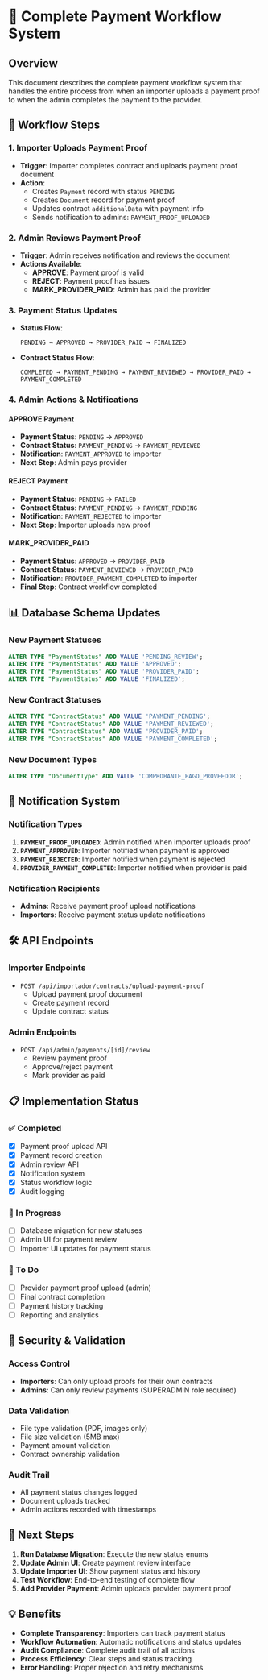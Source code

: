 # 🔄 Complete Payment Workflow System

## Overview

This document describes the complete payment workflow system that handles the entire process from when an importer uploads a payment proof to when the admin completes the payment to the provider.

## 🎯 Workflow Steps

### 1. **Importer Uploads Payment Proof**

- **Trigger**: Importer completes contract and uploads payment proof document
- **Action**:
  - Creates `Payment` record with status `PENDING`
  - Creates `Document` record for payment proof
  - Updates contract `additionalData` with payment info
  - Sends notification to admins: `PAYMENT_PROOF_UPLOADED`

### 2. **Admin Reviews Payment Proof**

- **Trigger**: Admin receives notification and reviews the document
- **Actions Available**:
  - **APPROVE**: Payment proof is valid
  - **REJECT**: Payment proof has issues
  - **MARK_PROVIDER_PAID**: Admin has paid the provider

### 3. **Payment Status Updates**

- **Status Flow**:

  ```
  PENDING → APPROVED → PROVIDER_PAID → FINALIZED
  ```

- **Contract Status Flow**:
  ```
  COMPLETED → PAYMENT_PENDING → PAYMENT_REVIEWED → PROVIDER_PAID → PAYMENT_COMPLETED
  ```

### 4. **Admin Actions & Notifications**

#### **APPROVE Payment**

- **Payment Status**: `PENDING` → `APPROVED`
- **Contract Status**: `PAYMENT_PENDING` → `PAYMENT_REVIEWED`
- **Notification**: `PAYMENT_APPROVED` to importer
- **Next Step**: Admin pays provider

#### **REJECT Payment**

- **Payment Status**: `PENDING` → `FAILED`
- **Contract Status**: `PAYMENT_PENDING` → `PAYMENT_PENDING`
- **Notification**: `PAYMENT_REJECTED` to importer
- **Next Step**: Importer uploads new proof

#### **MARK_PROVIDER_PAID**

- **Payment Status**: `APPROVED` → `PROVIDER_PAID`
- **Contract Status**: `PAYMENT_REVIEWED` → `PROVIDER_PAID`
- **Notification**: `PROVIDER_PAYMENT_COMPLETED` to importer
- **Final Step**: Contract workflow completed

## 📊 Database Schema Updates

### **New Payment Statuses**

```sql
ALTER TYPE "PaymentStatus" ADD VALUE 'PENDING_REVIEW';
ALTER TYPE "PaymentStatus" ADD VALUE 'APPROVED';
ALTER TYPE "PaymentStatus" ADD VALUE 'PROVIDER_PAID';
ALTER TYPE "PaymentStatus" ADD VALUE 'FINALIZED';
```

### **New Contract Statuses**

```sql
ALTER TYPE "ContractStatus" ADD VALUE 'PAYMENT_PENDING';
ALTER TYPE "ContractStatus" ADD VALUE 'PAYMENT_REVIEWED';
ALTER TYPE "ContractStatus" ADD VALUE 'PROVIDER_PAID';
ALTER TYPE "ContractStatus" ADD VALUE 'PAYMENT_COMPLETED';
```

### **New Document Types**

```sql
ALTER TYPE "DocumentType" ADD VALUE 'COMPROBANTE_PAGO_PROVEEDOR';
```

## 🔔 Notification System

### **Notification Types**

1. **`PAYMENT_PROOF_UPLOADED`**: Admin notified when importer uploads proof
2. **`PAYMENT_APPROVED`**: Importer notified when payment is approved
3. **`PAYMENT_REJECTED`**: Importer notified when payment is rejected
4. **`PROVIDER_PAYMENT_COMPLETED`**: Importer notified when provider is paid

### **Notification Recipients**

- **Admins**: Receive payment proof upload notifications
- **Importers**: Receive payment status update notifications

## 🛠️ API Endpoints

### **Importer Endpoints**

- `POST /api/importador/contracts/upload-payment-proof`
  - Upload payment proof document
  - Create payment record
  - Update contract status

### **Admin Endpoints**

- `POST /api/admin/payments/[id]/review`
  - Review payment proof
  - Approve/reject payment
  - Mark provider as paid

## 📋 Implementation Status

### **✅ Completed**

- [x] Payment proof upload API
- [x] Payment record creation
- [x] Admin review API
- [x] Notification system
- [x] Status workflow logic
- [x] Audit logging

### **🔄 In Progress**

- [ ] Database migration for new statuses
- [ ] Admin UI for payment review
- [ ] Importer UI updates for payment status

### **📝 To Do**

- [ ] Provider payment proof upload (admin)
- [ ] Final contract completion
- [ ] Payment history tracking
- [ ] Reporting and analytics

## 🔐 Security & Validation

### **Access Control**

- **Importers**: Can only upload proofs for their own contracts
- **Admins**: Can only review payments (SUPERADMIN role required)

### **Data Validation**

- File type validation (PDF, images only)
- File size validation (5MB max)
- Payment amount validation
- Contract ownership validation

### **Audit Trail**

- All payment status changes logged
- Document uploads tracked
- Admin actions recorded with timestamps

## 🚀 Next Steps

1. **Run Database Migration**: Execute the new status enums
2. **Update Admin UI**: Create payment review interface
3. **Update Importer UI**: Show payment status and history
4. **Test Workflow**: End-to-end testing of complete flow
5. **Add Provider Payment**: Admin uploads provider payment proof

## 💡 Benefits

- **Complete Transparency**: Importers can track payment status
- **Workflow Automation**: Automatic notifications and status updates
- **Audit Compliance**: Complete audit trail of all actions
- **Process Efficiency**: Clear steps and status tracking
- **Error Handling**: Proper rejection and retry mechanisms
